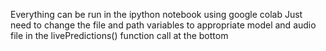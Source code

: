 Everything can be run in the ipython notebook using google colab
Just need to change the file and path variables to appropriate model and audio file in the livePredictions() function call at the bottom 

